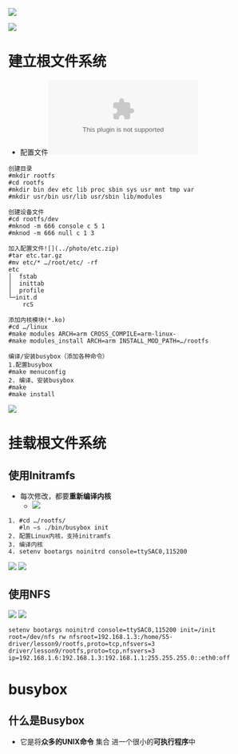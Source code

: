 ![](../photo/Pasted%20image%2020230502162957.png)

![](../photo/Pasted%20image%2020230502162930.png)
# 建立根文件系统
- 配置文件![](../photo/etc.zip)
```
创建目录
#mkdir rootfs 
#cd rootfs
#mkdir bin dev etc lib proc sbin sys usr mnt tmp var
#mkdir usr/bin usr/lib usr/sbin lib/modules

创建设备文件
#cd rootfs/dev
#mknod -m 666 console c 5 1
#mknod -m 666 null c 1 3

加入配置文件![](../photo/etc.zip)
#tar etc.tar.gz
#mv etc/* …/root/etc/ -rf
etc
│  fstab
│  inittab
│  profile
└─init.d
	rcS

添加内核模块(*.ko)
#cd …/linux
#make modules ARCH=arm CROSS_COMPILE=arm-linux-
#make modules_install ARCH=arm INSTALL_MOD_PATH=…/rootfs

编译/安装busybox（添加各种命令）
1.配置busybox
#make menuconfig 
2. 编译、安装busybox
#make
#make install
```
![](../photo/Pasted%20image%2020230502163534.png)

# 挂载根文件系统

## 使用Initramfs
- 每次修改，都要**重新编译内核**
	- ![](../photo/Pasted%20image%2020230502170653.png)
```
1. #cd …/rootfs/
   #ln –s ./bin/busybox init   
2. 配置Linux内核，支持initramfs
3. 编译内核
4. setenv bootargs noinitrd console=ttySAC0,115200 
```
![](../photo/Pasted%20image%2020230502165434.png)
![](../photo/Pasted%20image%2020230502165452.png)

## 使用NFS

![](../photo/Pasted%20image%2020230502170808.png)
![](../photo/Pasted%20image%2020230502170829.png)
```
setenv bootargs noinitrd console=ttySAC0,115200 init=/init root=/dev/nfs rw nfsroot=192.168.1.3:/home/S5-driver/lesson9/rootfs,proto=tcp,nfsvers=3 driver/lesson9/rootfs,proto=tcp,nfsvers=3 ip=192.168.1.6:192.168.1.3:192.168.1.1:255.255.255.0::eth0:off
```
# busybox
## 什么是Busybox
- 它是将**众多的UNIX命令** 集合 进一个很小的**可执行程序**中
